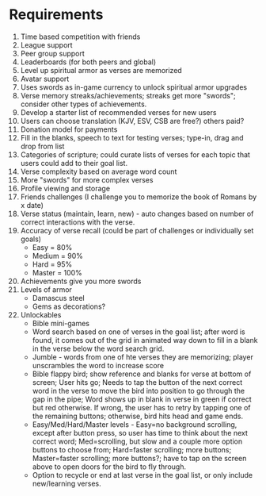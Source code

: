 # Requirements
1. Time based competition with friends
2. League support
3. Peer group support
4. Leaderboards (for both peers and global)
5. Level up spiritual armor as verses are memorized
6. Avatar support
7. Uses swords as in-game currency to unlock spiritual armor upgrades
8. Verse memory streaks/achievements; streaks get more "swords"; consider other types of achievements.
9. Develop a starter list of recommended verses for new users
10. Users can choose translation (KJV, ESV, CSB are free?) others paid?
11. Donation model for payments
12. Fill in the blanks, speech to text for testing verses; type-in, drag and drop from list
13. Categories of scripture; could curate lists of verses for each topic that users could add to their goal list.
14. Verse complexity based on average word count
15. More "swords" for more complex verses
16. Profile viewing and storage
17. Friends challenges (I challenge you to memorize the book of Romans by x date)
18. Verse status (maintain, learn, new) - auto changes based on number of correct interactions with the verse.
18. Accuracy of verse recall (could be part of challenges or individually set goals)
    - Easy = 80%
    - Medium = 90%
    - Hard = 95%
    - Master = 100%
19. Achievements give you more swords
20. Levels of armor
    - Damascus steel
    - Gems as decorations?
21. Unlockables
    - Bible mini-games
    - Word search based on one of verses in the goal list; after word is found, it comes out of the grid in animated way down to fill in a blank in the verse below the word search grid.
    - Jumble - words from one of hte verses they are memorizing; player unscrambles the word to increase score
    - Bible flappy bird; show reference and blanks for verse at bottom of screen; User hits go; Needs to tap the button of the next correct word in the verse to move the bird into position to go through the gap in the pipe; Word shows up in blank in verse in green if correct but red otherwise. If wrong, the user has to retry by tapping one of the remaining buttons; otherwise, bird hits head and game ends.
    - Easy/Med/Hard/Master levels - Easy=no background scrolling, except after button press, so user has time to think about the next correct word; Med=scrolling, but slow and a couple more option buttons to choose from; Hard=faster scrolling; more buttons; Master=faster scrolling; more buttons?; have to tap on the screen above to open doors for the bird to fly through.
    - Option to recycle or end at last verse in the goal list, or only include new/learning verses.


